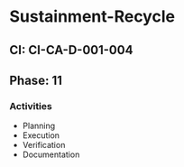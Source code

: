 # Sustainment-Recycle

## CI: CI-CA-D-001-004
## Phase: 11

### Activities
- Planning
- Execution
- Verification
- Documentation
